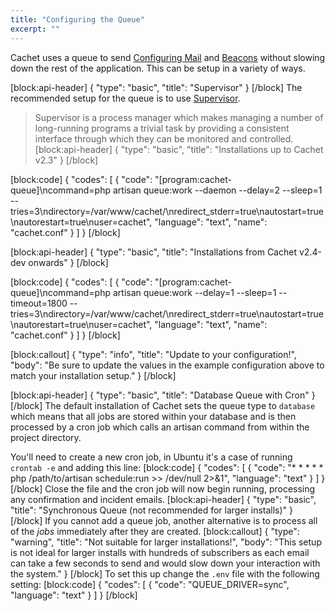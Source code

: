 ```yaml
---
title: "Configuring the Queue"
excerpt: ""
---
```

Cachet uses a queue to send [Configuring Mail](doc:configuring-mail) and [Beacons](doc:beacons) without slowing down the rest of the application. This can be setup in a variety of ways.

[block:api-header]
{
  "type": "basic",
  "title": "Supervisor"
}
[/block]
The recommended setup for the queue is to use [Supervisor](https://www.digitalocean.com/community/tutorials/how-to-install-and-manage-supervisor-on-ubuntu-and-debian-vps).

> Supervisor is a process manager which makes managing a number of long-running programs a trivial task by providing a consistent interface through which they can be monitored and controlled.
[block:api-header]
{
  "type": "basic",
  "title": "Installations up to Cachet v2.3"
}
[/block]

[block:code]
{
  "codes": [
    {
      "code": "[program:cachet-queue]\ncommand=php artisan queue:work --daemon --delay=2 --sleep=1 --tries=3\ndirectory=/var/www/cachet/\nredirect_stderr=true\nautostart=true\nautorestart=true\nuser=cachet",
      "language": "text",
      "name": "cachet.conf"
    }
  ]
}
[/block]

[block:api-header]
{
  "type": "basic",
  "title": "Installations from Cachet v2.4-dev onwards"
}
[/block]

[block:code]
{
  "codes": [
    {
      "code": "[program:cachet-queue]\ncommand=php artisan queue:work --delay=1 --sleep=1 --timeout=1800 --tries=3\ndirectory=/var/www/cachet/\nredirect_stderr=true\nautostart=true\nautorestart=true\nuser=cachet",
      "language": "text",
      "name": "cachet.conf"
    }
  ]
}
[/block]

[block:callout]
{
  "type": "info",
  "title": "Update to your configuration!",
  "body": "Be sure to update the values in the example configuration above to match your installation setup."
}
[/block]

[block:api-header]
{
  "type": "basic",
  "title": "Database Queue with Cron"
}
[/block]
The default installation of Cachet sets the queue type to `database` which means that all jobs are stored within your database and is then processed by a cron job which calls an artisan command from within the project directory.

You'll need to create a new cron job, in Ubuntu it's a case of running `crontab -e` and adding this line:
[block:code]
{
  "codes": [
    {
      "code": "* * * * * php /path/to/artisan schedule:run >> /dev/null 2>&1",
      "language": "text"
    }
  ]
}
[/block]
Close the file and the cron job will now begin running, processing any confirmation and incident emails.
[block:api-header]
{
  "type": "basic",
  "title": "Synchronous Queue (not recommended for larger installs)"
}
[/block]
If you cannot add a queue job, another alternative is to process all of the *jobs* immediately after they are created.
[block:callout]
{
  "type": "warning",
  "title": "Not suitable for larger installations!",
  "body": "This setup is not ideal for larger installs with hundreds of subscribers as each email can take a few seconds to send and would slow down your interaction with the system."
}
[/block]
To set this up change the `.env` file with the following setting:
[block:code]
{
  "codes": [
    {
      "code": "QUEUE_DRIVER=sync",
      "language": "text"
    }
  ]
}
[/block]